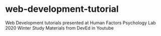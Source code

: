 # web-development-tutorial

Web Development tutorials presented at Human Factors Psychology Lab 2020 Winter Study 
Materials from DevEd in Youtube
